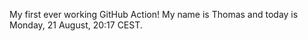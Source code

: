 My first ever working GitHub Action!
My name is Thomas and today is Monday, 21 August, 20:17 CEST. 

